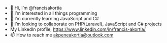 - 👋 Hi, I’m @francisakortia
- 👀 I’m interested in all things programming
- 🌱 I’m currently learning JavaScript and C#
- 💞️ I’m looking to collaborate on PHP(Laravel), JavaScript and C# projects
- My LinkedIn profile, https://www.linkedin.com/in/francis-akortia/
- 📫 How to reach me akpeneakortia@outlook.com

<!---
francisakortia/francisakortia is a ✨ special ✨ repository because its `README.md` (this file) appears on your GitHub profile.
You can click the Preview link to take a look at your changes.
--->
